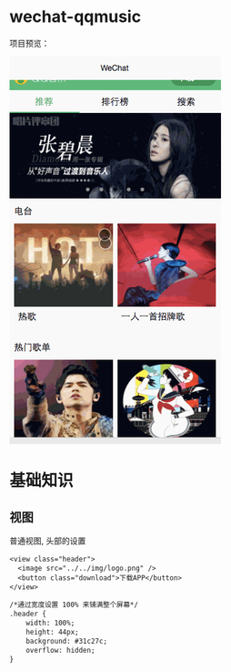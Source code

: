 # wechat-qqmusic


项目预览：

   ![演示图片](snap/show.gif)

# 基础知识 #


## 视图 ##

普通视图, 头部的设置
```
<view class="header">
  <image src="../../img/logo.png" />
  <button class="download">下载APP</button>
</view>
```


```
/*通过宽度设置 100% 来铺满整个屏幕*/
.header {
    width: 100%;
    height: 44px;
    background: #31c27c;
    overflow: hidden;
}
```



